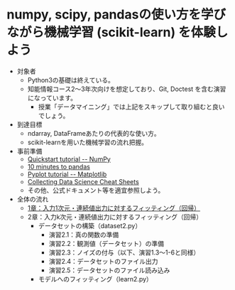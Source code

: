 # numpy, scipy, pandasの使い方を学びながら機械学習 (scikit-learn) を体験しよう

- 対象者
  - Python3の基礎は終えている。
  - 知能情報コース2〜3年次向けを想定しており、Git, Doctest を含む演習になっています。
    - 授業「データマイニング」では上記をスキップして取り組むと良いでしょう。
- 到達目標
  - ndarray, DataFrameあたりの代表的な使い方。
  - scikit-learnを用いた機械学習の流れ把握。
- 事前準備
  - [Quickstart tutorial -- NumPy](https://docs.scipy.org/doc/numpy/user/quickstart.html)
  - [10 minutes to pandas](https://pandas.pydata.org/pandas-docs/stable/getting_started/10min.html)
  - [Pyplot tutorial -- Matplotlib](https://matplotlib.org/tutorials/introductory/pyplot.html)
  - [Collecting Data Science Cheat Sheets](https://towardsdatascience.com/collecting-data-science-cheat-sheets-d2cdff092855)
  - その他、公式ドキュメント等を適宜参照しよう。
- 全体の流れ
  - [1章：入力1次元・連続値出力に対するフィッティング（回帰）](./ex1.md)
  - 2章：入力k次元・連続値出力に対するフィッティング（回帰）
    - データセットの構築（dataset2.py）
      - 演習2.1：真の関数の準備
      - 演習2.2：観測値（データセット）の準備
      - 演習2.3：ノイズの付与（以下、演習1.3〜1-6と同様）
      - 演習2.4：データセットのファイル出力
      - 演習2.5：データセットのファイル読み込み
    - モデルへのフィッティング（learn2.py）
